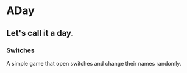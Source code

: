 # ADay
## Let's call it a day.

### Switches
A simple game that open switches and change their names randomly.